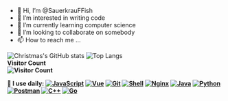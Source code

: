 - 👋 Hi, I’m @SauerkrauFFish
- 👀 I’m interested in writing code
- 🌱 I’m currently learning computer science
- 💞️ I’m looking to collaborate on somebody
- 📫 How to reach me ...

![Christmas's GitHub stats](https://github-readme-stats.vercel.app/api?username=SauerkrauFFish&show_icons=true&theme=tokyonight)
![Top Langs](https://github-readme-stats.vercel.app/api/top-langs/?username=SauerkrauFFish&layout=compact)
<br><b>Visitor Count<b><br>
![Visitor Count](https://profile-counter.glitch.me/SauerkrauFFish/count.svg)


🚀 I use daily:
  [![JavaScript](https://img.shields.io/badge/JavaScript-000000?logo=JavaScript&logoColor=FFCA28)]()
  [![Vue](https://img.shields.io/badge/Vue.js-35495E?logo=vue.js&logoColor=4FC08D)]()
  [![Git](https://img.shields.io/badge/-Git-000000?logo=git&logoColor=FF7043)]()
  [![Shell](https://img.shields.io/badge/-Shell-4EC422?logo=Shell&logoColor=FF7043)]()
  [![Nginx](https://img.shields.io/badge/-Nginx-F6C915?logo=nginx&logoColor=029137)]()
  [![Java](https://img.shields.io/badge/-Java-2B3A42?logo=coffee&logoColor=75AFCC)]()
  [![Python](https://img.shields.io/badge/-Python-2875E3?logo=Python&logoColor=029137)]()
  [![Postman](https://img.shields.io/badge/-Postman-7A1FA2?logo=postman&logoColor=FC8019)]()
  [![C++](https://img.shields.io/badge/c++-20232A?logo=c&logoColor=61DAFB)]()
  [![Go](https://img.shields.io/badge/-Go-F6C915?logo=Go&logoColor=F16061)]()
<!---
SauerkrauFFish/SauerkrauFFish is a ✨ special ✨ repository because its `README.md` (this file) appears on your GitHub profile.
You can click the Preview link to take a look at your changes.
--->
